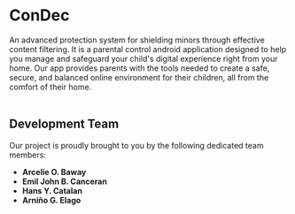 # ConDec  

An advanced protection system for shielding minors through effective content filtering. It is a parental control android application designed to help you manage and safeguard your child's digital experience right from your home. Our app provides parents with the tools needed to create a safe, secure, and balanced online environment for their children, all from the comfort of their home.
<br>
<br>

## Development Team  

Our project is proudly brought to you by the following dedicated team members:  

- **Arcelie O. Baway**  
- **Emil John B. Canceran**  
- **Hans Y. Catalan**  
- **Arniño G. Elago**  
